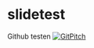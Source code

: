 # slidetest
Github testen
[![GitPitch](https://gitpitch.com/assets/badge.svg)](https://gitpitch.com/master2go/slidetest/showit?grs=github&t=moon)
